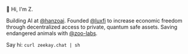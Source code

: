 👋 Hi, I'm Z.

Building AI at [@hanzoai](https://github.com/hanzoai). Founded [@luxfi](https://github.com/luxfi) to increase economic freedom through decentralized access to private, quantum safe assets. Saving endangered animals with [@zoo-labs](https://github.com/zoo-labs).
 
Say hi: `curl zeekay.chat | sh`
